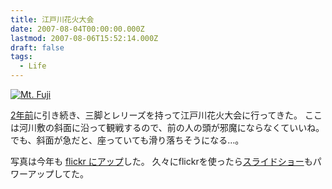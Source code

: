 ```yaml
---
title: 江戸川花火大会
date: 2007-08-04T00:00:00.000Z
lastmod: 2007-08-06T15:52:14.000Z
draft: false
tags:
  - Life
---
```


[![Mt. Fuji](https://farm2.staticflickr.com/1208/1013521612_d725ba13a3.jpg "Mt. Fuji")](http://www.flickr.com/photos/machu/1013521612/)

[2年前](/posts/20050806/p03)に引き続き、三脚とレリーズを持って江戸川花火大会に行ってきた。 ここは河川敷の斜面に沿って観戦するので、前の人の頭が邪魔にならなくていいね。 でも、斜面が急だと、座っていても滑り落ちそうになる…。

写真は今年も [flickr にアップ](http://www.flickr.com/photos/machu/sets/72157601225992706/)した。 久々にflickrを使ったら[スライドショー](http://www.flickr.com/photos/machu/sets/72157601225992706/show/)もパワーアップしてた。
